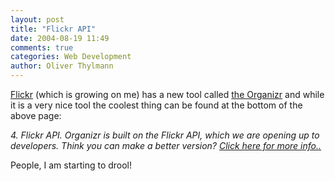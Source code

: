```yaml
---
layout: post
title: "Flickr API"
date: 2004-08-19 11:49
comments: true
categories: Web Development
author: Oliver Thylmann
---
```



[Flickr](http://www.flickr.com/) (which is growing on me) has a new tool called [the Organizr](http://www.flickr.com/tools/organizr.gne) and while it is a very nice tool the coolest thing can be found at the bottom of the above page: 

*4. Flickr API. Organizr is built on the Flickr API, which we are opening up to developers. Think you can make a better version? [Click here for more info..](http://www.flickr.com/services/api/)*

People, I am starting to drool!

